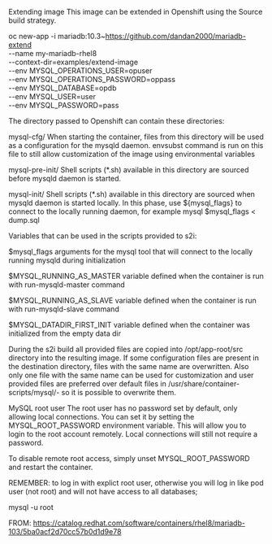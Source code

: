 Extending image
This image can be extended in Openshift using the Source build strategy.

oc new-app -i mariadb:10.3~https://github.com/dandan2000/mariadb-extend \
    --name my-mariadb-rhel8 \
    --context-dir=examples/extend-image \
    --env MYSQL_OPERATIONS_USER=opuser \
    --env MYSQL_OPERATIONS_PASSWORD=oppass \
    --env MYSQL_DATABASE=opdb \
    --env MYSQL_USER=user \
    --env MYSQL_PASSWORD=pass


The directory passed to Openshift can contain these directories:

mysql-cfg/ When starting the container, files from this directory will be used as a configuration for the mysqld daemon. envsubst command is run on this file to still allow customization of the image using environmental variables

mysql-pre-init/ Shell scripts (*.sh) available in this directory are sourced before mysqld daemon is started.

mysql-init/ Shell scripts (*.sh) available in this directory are sourced when mysqld daemon is started locally. In this phase, use ${mysql_flags} to connect to the locally running daemon, for example mysql $mysql_flags < dump.sql

Variables that can be used in the scripts provided to s2i:

$mysql_flags arguments for the mysql tool that will connect to the locally running mysqld during initialization

$MYSQL_RUNNING_AS_MASTER variable defined when the container is run with run-mysqld-master command

$MYSQL_RUNNING_AS_SLAVE variable defined when the container is run with run-mysqld-slave command

$MYSQL_DATADIR_FIRST_INIT variable defined when the container was initialized from the empty data dir

During the s2i build all provided files are copied into /opt/app-root/src directory into the resulting image. If some configuration files are present in the destination directory, files with the same name are overwritten. Also only one file with the same name can be used for customization and user provided files are preferred over default files in /usr/share/container-scripts/mysql/- so it is possible to overwrite them.


MySQL root user
The root user has no password set by default, only allowing local connections. You can set it by setting the MYSQL_ROOT_PASSWORD environment variable. This will allow you to login to the root account remotely. Local connections will still not require a password.

To disable remote root access, simply unset MYSQL_ROOT_PASSWORD and restart the container.

REMEMBER: to log in with explict root user, otherwise you will log in like pod user (not root) and will not have access to all databases;

mysql -u root

FROM:
https://catalog.redhat.com/software/containers/rhel8/mariadb-103/5ba0acf2d70cc57b0d1d9e78

